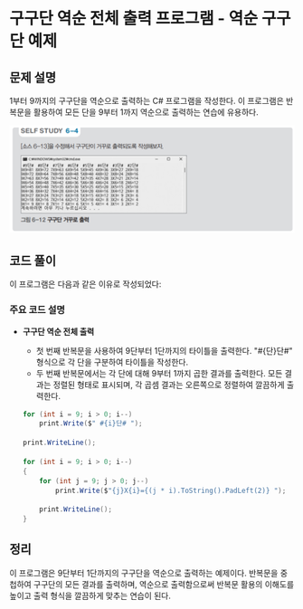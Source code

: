 # 구구단 역순 전체 출력 프로그램 - 역순 구구단 예제

## 문제 설명

1부터 9까지의 구구단을 역순으로 출력하는 C# 프로그램을 작성한다. 이 프로그램은 반복문을 활용하여 모든 단을 9부터 1까지 역순으로 출력하는 연습에 유용하다.

![alt text](image-2.png)

## 코드 풀이

이 프로그램은 다음과 같은 이유로 작성되었다:

### 주요 코드 설명

- **구구단 역순 전체 출력**
  - 첫 번째 반복문을 사용하여 9단부터 1단까지의 타이틀을 출력한다. "#{단}단#" 형식으로 각 단을 구분하여 타이틀을 작성한다.
  - 두 번째 반복문에서는 각 단에 대해 9부터 1까지 곱한 결과를 출력한다. 모든 결과는 정렬된 형태로 표시되며, 각 곱셈 결과는 오른쪽으로 정렬하여 깔끔하게 출력한다.

  ```csharp
  for (int i = 9; i > 0; i--)
      print.Write($" #{i}단# ");

  print.WriteLine();

  for (int i = 9; i > 0; i--)
  {
      for (int j = 9; j > 0; j--)
          print.Write($"{j}X{i}={(j * i).ToString().PadLeft(2)} ");

      print.WriteLine();
  }
  ```

## 정리

이 프로그램은 9단부터 1단까지의 구구단을 역순으로 출력하는 예제이다. 반복문을 중첩하여 구구단의 모든 결과를 출력하며, 역순으로 출력함으로써 반복문 활용의 이해도를 높이고 출력 형식을 깔끔하게 맞추는 연습이 된다.